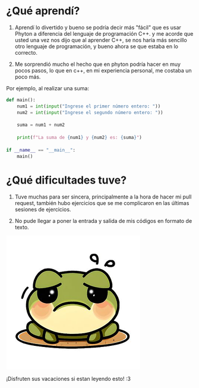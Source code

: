 # ¿Qué aprendí?

1. Aprendí lo divertido y bueno se podría decir más "fácil" que es usar Phyton a diferencia del lenguaje de programación C++. y me acorde que usted una vez nos dijo que al aprender C++, se nos haría más sencillo otro lenguaje de programación, y bueno ahora se que estaba en lo correcto.

2. Me sorprendió mucho el hecho que en phyton podría hacer en muy pocos pasos, lo que en c++, en mi experiencia personal, me costaba un poco más. 


Por ejemplo, al realizar una suma:
```py
def main():
    num1 = int(input("Ingrese el primer número entero: "))
    num2 = int(input("Ingrese el segundo número entero: "))
    
    suma = num1 + num2
    
    print(f"La suma de {num1} y {num2} es: {suma}")

if __name__ == "__main__":
    main()
```

# ¿Qué dificultades tuve?

1. Tuve muchas para ser sincera, principalmente a la hora de hacer mi pull request, también hubo ejercicios que se me complicaron en las últimas sesiones de ejercicios.

2. No pude llegar a poner la entrada y salida de mis códigos en formato de texto.

![alt text](image.png)


¡Disfruten sus vacaciones si estan leyendo esto! :3